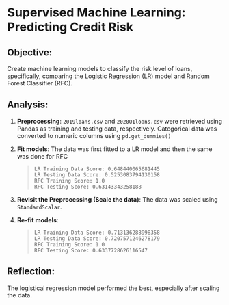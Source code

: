 # Supervised Machine Learning:</br>Predicting Credit Risk
## Objective:
Create machine learning models to classify the risk level of loans, specifically, comparing the Logistic Regression (LR) model and Random Forest Classifier (RFC).
## Analysis:
1. **Preprocessing**: `2019loans.csv` and `2020Q1loans.csv` were retrieved using Pandas as training and testing data, respectively. Categorical data was converted to numeric columns using `pd.get_dummies()`
2. **Fit models**: The data was first fitted to a LR model and then the same was done for RFC</br>
    > `LR Training Data Score: 0.648440065681445` </br>
    > `LR Testing Data Score: 0.5253083794130158` </br>
    > `RFC Training Score: 1.0` </br>
    > `RFC Testing Score: 0.63143343258188` </br>

3. **Revisit the Preprocessing (Scale the data)**: The data was scaled using `StandardScalar`.
4. **Re-fit models**:
    > `LR Training Data Score: 0.713136288998358` </br>
    > `LR Testing Data Score: 0.7207571246278179` </br>
    > `RFC Training Score: 1.0` </br>
    > `RFC Testing Score: 0.6337728626116547` </br>

## Reflection:
The logistical regression model performed the best, especially after scaling the data.  
